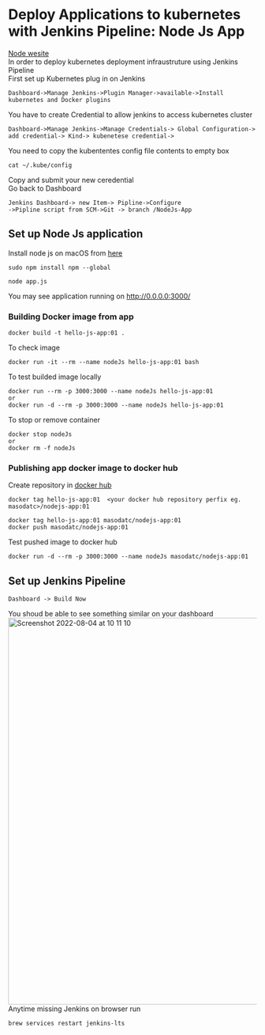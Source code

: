 # Deploy Applications to kubernetes with Jenkins Pipeline: Node Js App
[Node wesite](https://nodejs.org/en/docs/guides/getting-started-guide/)<br>
In order to deploy kubernetes deployment infraustruture using Jenkins Pipeline<br/>
First set up Kubernetes plug in on Jenkins <br/>
```
Dashboard->Manage Jenkins->Plugin Manager->available->Install kubernetes and Docker plugins
```
You have to create Credential to allow jenkins to access kubernetes cluster
```
Dashboard->Manage Jenkins->Manage Credentials-> Global Configuration-> add credential-> Kind-> kubenetese credential-> 
```
You need to copy the kubententes config file contents to empty box
```
cat ~/.kube/config 
```
Copy and submit your new ceredential<br/> 
Go back to Dashboard 
```
Jenkins Dashboard-> new Item-> Pipline->Configure
->Pipline script from SCM->Git -> branch /NodeJs-App
```
## Set up Node Js application
Install node js on macOS from [here](https://nodejs.org/en/download/)
```
sudo npm install npm --global 
```
```
node app.js
```
You may see application running  on http://0.0.0.0:3000/ <br>
### Building Docker image from app
```
docker build -t hello-js-app:01 . 
```
To check image 
```
docker run -it --rm --name nodeJs hello-js-app:01 bash
```
To test builded image locally 
```
docker run --rm -p 3000:3000 --name nodeJs hello-js-app:01 
or 
docker run -d --rm -p 3000:3000 --name nodeJs hello-js-app:01
```
To stop or remove container
```
docker stop nodeJs
or 
docker rm -f nodeJs
```
### Publishing app docker image to docker hub
Create repository in [docker hub](https://hub.docker.com/)
```
docker tag hello-js-app:01  <your docker hub repository perfix eg. masodatc>/nodejs-app:01 
```
```
docker tag hello-js-app:01 masodatc/nodejs-app:01 
docker push masodatc/nodejs-app:01 
```
Test pushed image to docker hub
``` 
docker run -d --rm -p 3000:3000 --name nodeJs masodatc/nodejs-app:01
```
## Set up Jenkins Pipeline
```
Dashboard -> Build Now
```
You shoud be able to see something similar on your dashboard<br/>
<img width="782" alt="Screenshot 2022-08-04 at 10 11 10" src="https://user-images.githubusercontent.com/43514418/182798420-13839b2e-9914-44c3-a13c-d44d5b87497c.png"><br>
Anytime missing Jenkins on browser run
```
brew services restart jenkins-lts
```
